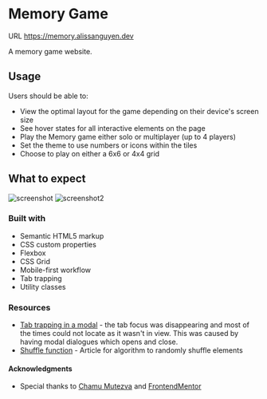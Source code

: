 # Memory Game

URL https://memory.alissanguyen.dev

A memory game website.

## Usage

Users should be able to:

- View the optimal layout for the game depending on their device's screen size
- See hover states for all interactive elements on the page
- Play the Memory game either solo or multiplayer (up to 4 players)
- Set the theme to use numbers or icons within the tiles
- Choose to play on either a 6x6 or 4x4 grid

## What to expect

![screenshot](.src/assets/game-desktop.png)
![screenshot2](.src/assets/preview.jpg)

### Built with

- Semantic HTML5 markup
- CSS custom properties
- Flexbox
- CSS Grid
- Mobile-first workflow
- Tab trapping
- Utility classes

### Resources

- [Tab trapping in a modal](https://uxdesign.cc/how-to-trap-focus-inside-modal-to-make-it-ada-compliant-6a50f9a70700) - the tab focus was disappearing and most of the times could not locate as it wasn't in view. This was caused by having modal dialogues which opens and close.
- [Shuffle function](http://stackoverflow.com/a/2450976) - Article for algorithm to randomly shuffle elements

#### Acknowledgments

- Special thanks to [Chamu Mutezva](https://github.com/ChamuMutezva) and [FrontendMentor](https://www.frontendmentor.io/)
